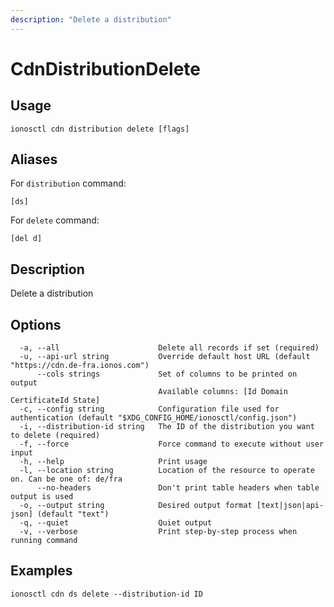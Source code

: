 ```yaml
---
description: "Delete a distribution"
---
```


# CdnDistributionDelete

## Usage

```text
ionosctl cdn distribution delete [flags]
```

## Aliases

For `distribution` command:

```text
[ds]
```

For `delete` command:

```text
[del d]
```

## Description

Delete a distribution

## Options

```text
  -a, --all                      Delete all records if set (required)
  -u, --api-url string           Override default host URL (default "https://cdn.de-fra.ionos.com")
      --cols strings             Set of columns to be printed on output 
                                 Available columns: [Id Domain CertificateId State]
  -c, --config string            Configuration file used for authentication (default "$XDG_CONFIG_HOME/ionosctl/config.json")
  -i, --distribution-id string   The ID of the distribution you want to delete (required)
  -f, --force                    Force command to execute without user input
  -h, --help                     Print usage
  -l, --location string          Location of the resource to operate on. Can be one of: de/fra
      --no-headers               Don't print table headers when table output is used
  -o, --output string            Desired output format [text|json|api-json] (default "text")
  -q, --quiet                    Quiet output
  -v, --verbose                  Print step-by-step process when running command
```

## Examples

```text
ionosctl cdn ds delete --distribution-id ID
```

